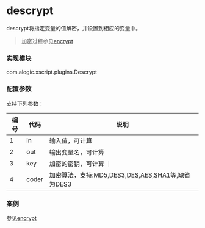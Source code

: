 descrypt
========
descrypt将指定变量的值解密，并设置到相应的变量中。

> 加密过程参见[encrypt](encrypt.md)


### 实现模块

com.alogic.xscript.plugins.Descrypt

### 配置参数

支持下列参数：

| 编号 | 代码 | 说明 |
| ---- | ---- | ---- |
| 1 | in | 输入值，可计算 |
| 2 | out | 输出变量名，可计算 |
| 3 | key | 加密的密钥，可计算 ｜
| 4 | coder | 加密算法，支持:MD5,DES3,DES,AES,SHA1等,缺省为DES3 |

### 案例

参见[encrypt](encrypt.md)

